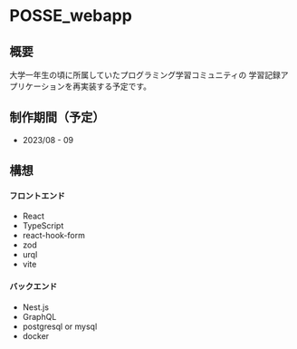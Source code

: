 # POSSE_webapp

## 概要

大学一年生の頃に所属していたプログラミング学習コミュニティの 学習記録アプリケーションを再実装する予定です。

## 制作期間（予定）

- 2023/08 - 09

## 構想

#### フロントエンド

- React
- TypeScript
- react-hook-form
- zod
- urql
- vite

#### バックエンド

- Nest.js
- GraphQL
- postgresql or mysql
- docker
